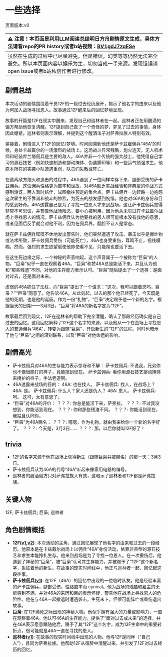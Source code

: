 # 一些选择
页面版本:v0
 

| :warning: 注意！本页面是利用LLM阅读总结明日方舟剧情原文生成，具体方法请看repo的PR history或者b站视频：[BV1gdJ7zqESe](https://www.bilibili.com/video/BV1gdJ7zqESe/)         |
|:----------------------------|
| 虽然在生成的过程中已尽量避免，但是错误，幻觉等等仍然无法完全避免。所以本页面内容以娱乐为主，切勿当成一手来源。发现错误请open issue或者b站私信作者进行修改。|



## 剧情总结
本次活动的剧情围绕着干员12F的一段过去经历展开，揭示了他名字的由来以及他为何加入战场寻找恩人。故事通过12F醒来后的回忆梦境呈现。

故事的开篇是12F在现实中醒来，发现自己和巡林者在一起。巡林者正在用醒酒的偏方帮助他恢复清醒。12F提到自己做了一个奇怪的梦，梦见了过去的事情，身体因此绷紧。巡林者则表示理解，并提到这个醒酒法子对萨弗拉族人特别有效。

紧接着，剧情进入了12F的回忆/梦境。时间回溯到他还是萨卡兹雇佣兵“46A”的时候，身处卡兹戴尔的一场激烈的战场上。这场战斗异常残酷，炮火连天，无人机术师和轻装库兰塔佣兵是主要的敌人。46A并非一个传统的强大战士，他凭借自己学习的源石技艺（例如快速制造和挪动掩体、伪装脚印等）和一些运气勉强求生。他原本所在的突袭小队遭遇重创，队员们失散或阵亡。

在逃离敌方炮火和追击的过程中，46A遇到了一位同样幸存下来、腿部受伤的萨卡兹佣兵。这位佣兵性格更为直率和世故，对46A缺乏实战经验和非典型的作战方式感到惊讶。两人暂时结伴，试图撤往预定的集合点。萨卡兹佣兵一边赶路一边抱怨这次雇主的不靠谱和战斗的惨烈，为死去的战友感到惋惜。他也对46A的身份和目的感到好奇。46A透露自己是为了寻找一位恩人才来到战场，这让萨卡兹佣兵觉得非常不可思议，并警告他战场险恶，要小心被利用，因为他从未见过在卡兹戴尔战场上寻找恩人的情况。萨卡兹佣兵认为他要找的恩人很可能根本没有救他的意思，或者见面后反手就会对他不利，因为在佣兵界，翻脸不认人是常态。

就在萨卡兹佣兵喋喋不休地发出警告时，他们突然遭遇了攻击。袭击似乎是爆炸物或法术所致，萨卡兹佣兵受伤（可能死亡），46A也身受重伤，耳鸣不止，视线模糊。然而，强烈的求生欲望驱使他即使看不见、只能爬也要活下去。

在这生死边缘之际，一个神秘的声音响起。这个声音属于一个被称为“巨枭”的人物。“巨枭”似乎一直在观察着46A。“巨枭”称赞46A总是能活下来，并且认为他和“那些残渣”不同，对他的生存能力表示认可。“巨枭”随后提出了一个选择：是面对过去，还是面对未来。

虚弱的46A抓住了法杖，向“巨枭”提出了一个请求：“这次，我可以跟着您吗，巨枭？”“巨枭”同意了。他告诉46A，从此刻起，过去的那个他已经死了，今天既是他的死期，也是他的诞辰。作为一份“礼物”，“巨枭”决定赐予他一个新的名字。根据当天的日期——3月3日，“巨枭”将46A的新名字定为“12F”。

故事最后回到现实，12F在巡林者的帮助下完全清醒，确认了那段经历确实是自己过去的回忆。这段回忆解释了12F这个名字的来源，以及他从一个在战场上寻找恩人的普通佣兵“46A”，转变为跟随“巨枭”，开启新生的“12F”的过程。同时也暗示了他与“巨枭”之间的深刻联系，以及“巨枭”对他命运的影响。
## 剧情高光
- 萨卡兹佣兵对46A的生存能力表示惊讶和不解：
萨卡兹佣兵: 不说我，兄弟你也不像很能打的样子，竟能撑到现在。
萨卡兹佣兵: 看你用源石技艺挪动掩体来掩护的样子，手法老道啊。
- 46A透露来战场的目的：
46A: 也在找人。
萨卡兹佣兵: 找人，在战场上？
46A: 是。
萨卡兹佣兵: 什么人？家人还是仇人？
46A: 恩人。
萨卡兹佣兵: 呵。 这可，太有意思了。
- “巨枭”对46A的评价：
？？？: 你总是能活下来，萨弗拉。
？？？: 不过我没想到，你能活到现在。
？？？: 你和那些残渣不同。
？？？: 你能活到现在，我姑且认同你。
- “巨枭”为46A赐名：
？？？: 嗯嗯，作为礼物，就由我来给你一个新的名字好了。
？？？: 今天是，3月3日......
？？？: 那，以后你就叫12F好了！
## trivia
- 12F的名字来源于他在战场上获得新生（跟随巨枭并被赐名）的那一天：3月3日。
- 萨卡兹佣兵认为46A的代号“46A”听起来像家用电器的编号。
- 巡林者的醒酒偏方只对萨弗拉族人有效，这暗示了巡林者和12F都是萨弗拉族。
## 关键人物
12F; 萨卡兹佣兵; 巨枭; 巡林者
## 角色剧情概括
-   **12F([v1](../chars/char_009_12fce.md),[v2](../char_v3/char_009_12fce.md))**: 本次活动的主角，通过回忆展现了他名字的由来和过去的一段经历。他原本是在卡兹戴尔战场上以佣兵“46A”身份活动，依靠非典型的源石技艺和求生本能挣扎生存。他来到战场是为了寻找一位恩人。在一次重伤后，他遇到了神秘的“巨枭”，被“巨枭”认可其生存能力，并被赐予了“12F”这个新名字，象征着他的新生。在故事的现实时间线中，他正与巡林者一起，回忆起这段往事。
-   **萨卡兹佣兵([v1](../chars/extended_char_sa_ka_zi_yong_bing.md))**: 在12F（46A）的回忆中出现的一位临时队友。他是经验丰富的萨卡兹佣兵，腿部受伤，性格直率而 cynical。他为战场的残酷和雇主的无能感到不满，并对46A的来历和目的表示怀疑，警告他在战场上寻找恩人的危险性。他在与46A一起撤退时遭遇袭击，生死未卜，但很可能阵亡或重伤退出故事。
-   **巨枭**: 在12F濒死之际出现的神秘人物。他似乎拥有强大的力量或影响力，一直在观察着46A。他认可46A的生存能力，提供了“面对过去或未来”的选择，并在46A表示愿意跟随他后，赐予了其“12F”这个名字，成为12F生命中的重要转折点，很可能就是46A一直在寻找的恩人。
-   **巡林者([v1](../chars/char_503_rang.md))**: 在故事的现实时间线中出现的人物。他与12F是同伴（“自己人”），且同为萨弗拉族。他帮助12F从宿醉中清醒过来，并引发了12F对过去经历的回忆。